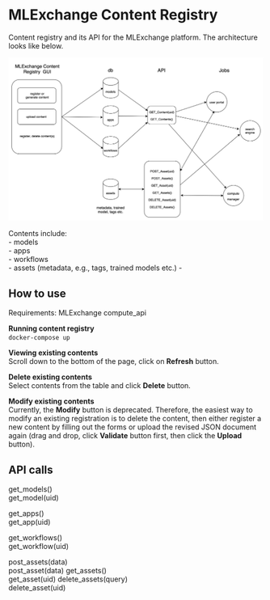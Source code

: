 # MLExchange Content Registry
Content registry and its API for the MLExchange platform.
The architecture looks like below.

![image info](./assets/content_registry_v2.png)

Contents include:  
	- models  
	- apps  
	- workflows  
	- assets (metadata, e.g., tags, trained models etc.) 
	- 

## How to use
Requirements: MLExchange compute_api

**Running content registry**   
`docker-compose up`

**Viewing existing contents**  
Scroll down to the bottom of the page, click on **Refresh** button.

**Delete existing contents**  
Select contents from the table and click **Delete** button.

**Modify existing contents**  
Currently, the **Modify** button is deprecated. 
Therefore, the easiest way to modify an existing registration is to delete the content, then either register a new content by filling out the forms or upload the revised JSON document again (drag and drop, click **Validate** button first, then click the **Upload** button).

## API calls
get\_models()  
get\_model(uid) 


get\_apps()  
get\_app(uid) 


get\_workflows()  
get\_workflow(uid) 


post\_assets(data)  
post\_asset(data) 
get\_assets()  
get\_asset(uid) 
delete\_assets(query)  
delete\_asset(uid) 


